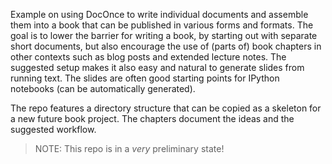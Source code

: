 
Example on using DocOnce to write individual documents and assemble
them into a book that can be published in various forms and formats.
The goal is to lower the barrier for writing a book, by starting out
with separate short documents, but also encourage the use of (parts
of) book chapters in other contexts such as blog posts and extended
lecture notes. The suggested setup makes it also easy and natural
to generate slides from running text. The slides are often good
starting points for IPython notebooks (can be automatically generated).

The repo features a directory structure that can be copied as a skeleton
for a new future book project. The chapters document the ideas and
the suggested workflow.

> NOTE: This repo is in a *very* preliminary state!



